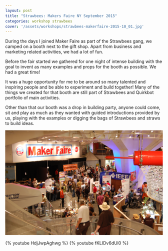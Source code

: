```yaml
---
layout: post
title: "Strawbees: Makers Faire NY September 2015"
categories: workshop strawbees
cover: '/assets/workshops/strawbees-makerfaire-2015-10_01.jpg'
---
```

During the days I joined Maker Faire as part of the Strawbees gang, we camped on a booth next to the gift shop. Apart from business and marketing related activities, we had a lot of fun.

Before the fair started we gathered for one night of intense building with the goal to invent as many examples and props for the booth as possible. We had a great time!

It was a huge opportunity for me to be around so many talented and inspiring people and be able to experiment and build together! Many of the things we created for that booth are still part of Strawbees and Quirkbot portfolio of main activities.

Other than that our booth was a drop in building party, anyone could come, sit and play as much as they wanted with guided introductions provided by us, playing with the examples or digging the bags of Strawbees and straws to build ideas.

![](/assets/workshops/strawbees-makerfaire-2015-10_01.jpg)

{% youtube HdjJwpAghwg %}
{% youtube fKLIDv6dUl0 %}
